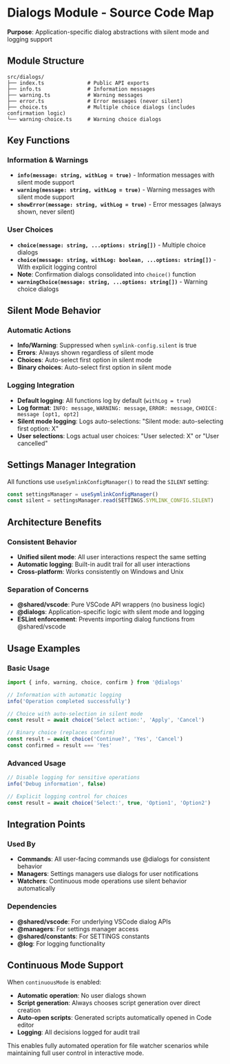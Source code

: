 # Dialogs Module - Source Code Map

**Purpose**: Application-specific dialog abstractions with silent mode and logging support

## Module Structure

```
src/dialogs/
├── index.ts              # Public API exports
├── info.ts               # Information messages
├── warning.ts            # Warning messages  
├── error.ts              # Error messages (never silent)
├── choice.ts             # Multiple choice dialogs (includes confirmation logic)
└── warning-choice.ts     # Warning choice dialogs
```

## Key Functions

### Information & Warnings
- **`info(message: string, withLog = true)`** - Information messages with silent mode support
- **`warning(message: string, withLog = true)`** - Warning messages with silent mode support
- **`showError(message: string, withLog = true)`** - Error messages (always shown, never silent)

### User Choices
- **`choice(message: string, ...options: string[])`** - Multiple choice dialogs
- **`choice(message: string, withLog: boolean, ...options: string[])`** - With explicit logging control
- **Note**: Confirmation dialogs consolidated into `choice()` function
- **`warningChoice(message: string, ...options: string[])`** - Warning choice dialogs

## Silent Mode Behavior

### Automatic Actions
- **Info/Warning**: Suppressed when `symlink-config.silent` is true
- **Errors**: Always shown regardless of silent mode
- **Choices**: Auto-select first option in silent mode
- **Binary choices**: Auto-select first option in silent mode

### Logging Integration
- **Default logging**: All functions log by default (`withLog = true`)
- **Log format**: `INFO: message`, `WARNING: message`, `ERROR: message`, `CHOICE: message [opt1, opt2]`
- **Silent mode logging**: Logs auto-selections: "Silent mode: auto-selecting first option: X"
- **User selections**: Logs actual user choices: "User selected: X" or "User cancelled"

## Settings Manager Integration

All functions use `useSymlinkConfigManager()` to read the `SILENT` setting:

```typescript
const settingsManager = useSymlinkConfigManager()
const silent = settingsManager.read(SETTINGS.SYMLINK_CONFIG.SILENT)
```

## Architecture Benefits

### Consistent Behavior
- **Unified silent mode**: All user interactions respect the same setting
- **Automatic logging**: Built-in audit trail for all user interactions
- **Cross-platform**: Works consistently on Windows and Unix

### Separation of Concerns
- **@shared/vscode**: Pure VSCode API wrappers (no business logic)
- **@dialogs**: Application-specific logic with silent mode and logging
- **ESLint enforcement**: Prevents importing dialog functions from @shared/vscode

## Usage Examples

### Basic Usage
```typescript
import { info, warning, choice, confirm } from '@dialogs'

// Information with automatic logging
info('Operation completed successfully')

// Choice with auto-selection in silent mode
const result = await choice('Select action:', 'Apply', 'Cancel')

// Binary choice (replaces confirm)
const result = await choice('Continue?', 'Yes', 'Cancel')
const confirmed = result === 'Yes'
```

### Advanced Usage
```typescript
// Disable logging for sensitive operations
info('Debug information', false)

// Explicit logging control for choices
const result = await choice('Select:', true, 'Option1', 'Option2')
```

## Integration Points

### Used By
- **Commands**: All user-facing commands use @dialogs for consistent behavior
- **Managers**: Settings managers use dialogs for user notifications
- **Watchers**: Continuous mode operations use silent behavior automatically

### Dependencies
- **@shared/vscode**: For underlying VSCode dialog APIs
- **@managers**: For settings manager access
- **@shared/constants**: For SETTINGS constants
- **@log**: For logging functionality

## Continuous Mode Support

When `continuousMode` is enabled:
- **Automatic operation**: No user dialogs shown
- **Script generation**: Always chooses script generation over direct creation
- **Auto-open scripts**: Generated scripts automatically opened in Code editor
- **Logging**: All decisions logged for audit trail

This enables fully automated operation for file watcher scenarios while maintaining full user control in interactive mode.